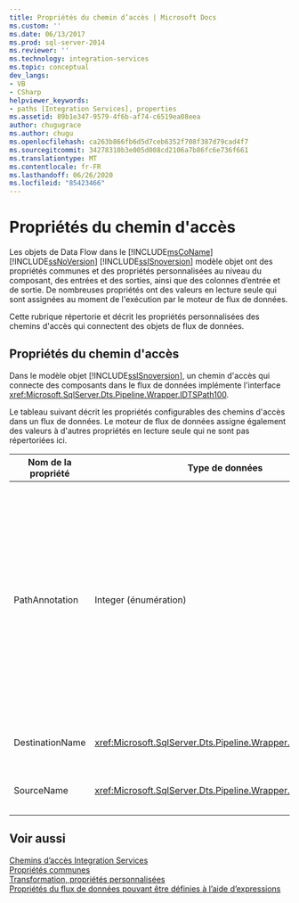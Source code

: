 ```yaml
---
title: Propriétés du chemin d’accès | Microsoft Docs
ms.custom: ''
ms.date: 06/13/2017
ms.prod: sql-server-2014
ms.reviewer: ''
ms.technology: integration-services
ms.topic: conceptual
dev_langs:
- VB
- CSharp
helpviewer_keywords:
- paths [Integration Services], properties
ms.assetid: 89b1e347-9579-4f6b-af74-c6519ea08eea
author: chugugrace
ms.author: chugu
ms.openlocfilehash: ca263b866fb6d5d7ceb6352f708f387d79cad4f7
ms.sourcegitcommit: 34278310b3e005d008cd2106a7b86fc6e736f661
ms.translationtype: MT
ms.contentlocale: fr-FR
ms.lasthandoff: 06/26/2020
ms.locfileid: "85423466"
---
```

# <a name="path-properties"></a>Propriétés du chemin d'accès
  Les objets de Data Flow dans le [!INCLUDE[msCoName](../includes/msconame-md.md)] [!INCLUDE[ssNoVersion](../includes/ssnoversion-md.md)] [!INCLUDE[ssISnoversion](../includes/ssisnoversion-md.md)] modèle objet ont des propriétés communes et des propriétés personnalisées au niveau du composant, des entrées et des sorties, ainsi que des colonnes d’entrée et de sortie. De nombreuses propriétés ont des valeurs en lecture seule qui sont assignées au moment de l'exécution par le moteur de flux de données.  
  
 Cette rubrique répertorie et décrit les propriétés personnalisées des chemins d'accès qui connectent des objets de flux de données.  
  
## <a name="path-properties"></a>Propriétés du chemin d'accès  
 Dans le modèle objet [!INCLUDE[ssISnoversion](../includes/ssisnoversion-md.md)], un chemin d'accès qui connecte des composants dans le flux de données implémente l'interface <xref:Microsoft.SqlServer.Dts.Pipeline.Wrapper.IDTSPath100>.  
  
 Le tableau suivant décrit les propriétés configurables des chemins d'accès dans un flux de données. Le moteur de flux de données assigne également des valeurs à d'autres propriétés en lecture seule qui ne sont pas répertoriées ici.  
  
|Nom de la propriété|Type de données|Description|  
|-------------------|---------------|-----------------|  
|PathAnnotation|Integer (énumération)|Valeur qui indique si une annotation doit être affichée avec le chemin d'accès sur l'aire du concepteur. Les valeurs possibles sont `AsNeeded`, `SourceName`, `PathName` et `Never`. La valeur par défaut est `AsNeeded`.|  
|DestinationName|<xref:Microsoft.SqlServer.Dts.Pipeline.Wrapper.IDTSInput100>|Entrée associée au chemin d'accès.|  
|SourceName|<xref:Microsoft.SqlServer.Dts.Pipeline.Wrapper.IDTSOutput100>|Sortie associée au chemin d'accès.|  
  
## <a name="see-also"></a>Voir aussi  
 [Chemins d’accès Integration Services](data-flow/integration-services-paths.md)   
 [Propriétés communes](../../2014/integration-services/common-properties.md)   
 [Transformation, propriétés personnalisées](data-flow/transformations/transformation-custom-properties.md)   
 [Propriétés du flux de données pouvant être définies à l’aide d’expressions](../../2014/integration-services/data-flow-properties-that-can-be-set-by-using-expressions.md)  
  
  
